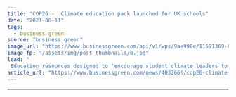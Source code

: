```yaml
---
title: "COP26 -  Climate education pack launched for UK schools"
date: "2021-06-11"
tags: 
  - business green
source: "business green"
image_url: "https://www.businessgreen.com/api/v1/wps/9ae990e/11691369-698f-4377-898a-2cceb2365f4c/3/iStock-838934298-schools-pupils-education-185x114.jpg"
image_fp: "/assets/img/post_thumbnails/0.jpg"
lead: "
 Education resources designed to 'encourage student climate leaders to come forward as an inspiration to others' ..."
article_url: "https://www.businessgreen.com/news/4032666/cop26-climate-education-pack-launched-uk-schools"
---
```


---
